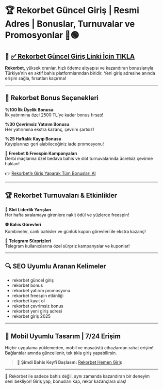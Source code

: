 # 🏆 Rekorbet Güncel Giriş | Resmi Adres | Bonuslar, Turnuvalar ve Promosyonlar 🎯🟢

## 🔗 [✅ Rekorbet Güncel Giriş Linki İçin TIKLA](https://up24.live/telegiris)

**Rekorbet**, yüksek oranlar, hızlı ödeme altyapısı ve kazandıran bonuslarıyla Türkiye’nin en aktif bahis platformlarından biridir. Yeni giriş adresine anında erişim sağla, fırsatları kaçırma!

---

## 🎁 Rekorbet Bonus Seçenekleri

**%100 İlk Üyelik Bonusu**  
İlk yatırımına özel 2500 TL’ye kadar bonus fırsatı!

**%30 Çevrimsiz Yatırım Bonusu**  
Her yatırımına ekstra kazanç, çevrim şartsız!

**%25 Haftalık Kayıp Bonusu**  
Kayıplarınızı geri alabileceğiniz iade promosyonu!

**🎲 Freebet & Freespin Kampanyaları**  
Derbi maçlarına özel bedava bahis ve slot turnuvalarında ücretsiz çevirme hakları!

👉 [Rekorbet’e Giriş Yaparak Tüm Bonusları Al](https://up24.live/telegiris)

---

## 🏆 Rekorbet Turnuvaları & Etkinlikler

**🎰 Slot Liderlik Yarışları**  
Her hafta sıralamaya girenlere nakit ödül ve yüzlerce freespin!

**⚽ Bahis Görevleri**  
Kombineler, canlı bahisler ve günlük kupon görevleri ile ekstra kazanç!

**📢 Telegram Sürprizleri**  
Telegram kullanıcılarına özel sürpriz kampanyalar ve kuponlar!

---

## 🔍 SEO Uyumlu Aranan Kelimeler

- rekorbet güncel giriş  
- rekorbet bonus  
- rekorbet yatırım promosyonu  
- rekorbet freespin etkinliği  
- rekorbet kayıt ol  
- rekorbet çevrimsiz bonus  
- rekorbet yeni giriş adresi  
- rekorbet giriş 2025  

---

## 📱 Mobil Uyumlu Tasarım | 7/24 Erişim

Hiçbir uygulama yüklemeden, mobil ve masaüstü cihazlardan rahat erişim! Bağlantılar anında güncellenir, tek tıkla giriş yapabilirsin.

> 🚀 **Şimdi Bahis Keyfi Başlasın:** [Rekorbet Hemen Giriş](https://up24.live/telegiris)

---

🎰 Rekorbet ile sadece bahis değil, aynı zamanda kazandıran bir deneyim seni bekliyor! Giriş yap, bonusları kap, rekor kazançlara ulaş!
